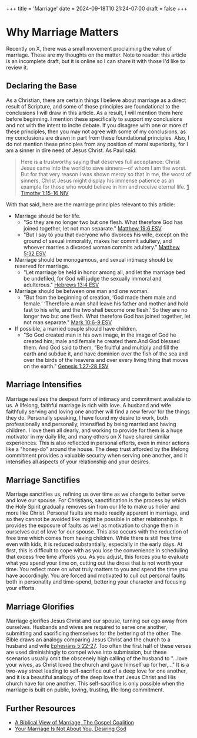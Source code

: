 +++
title = 'Marriage'
date = 2024-09-18T10:21:24-07:00
draft = false
+++
# Why Marriage Matters

Recently on X, there was a small movement proclaiming the value of marriage.
These are my thoughts on the matter.
Note to reader: this article is an incomplete draft, but it is online so I can share it with those I'd like to review it.

## Declaring the Base
As a Christian, there are certain things I believe about marriage as a direct result of Scripture, and some of those principles are foundational to the conclusions I will draw in this article.
As a result, I will mention them here before beginning.
I mention these specifically to support my conclusions and not with the intent to incite debate.
If you disagree with one or more of these principles, then you may not agree with some of my conclusions, as my conclusions are drawn in part from these foundational principles.
Also, I do not mention these principles from any position of moral superiority, for I am a sinner in dire need of Jesus Christ.
As Paul said:
> Here is a trustworthy saying that deserves full acceptance: Christ Jesus came into the world to save sinners—of whom I am the worst. But for that very reason I was shown mercy so that in me, the worst of sinners, Christ Jesus might display his immense patience as an example for those who would believe in him and receive eternal life.
[1 Timothy 1:15-16 NIV](https://www.biblegateway.com/passage/?search=1%20Timothy%201:15-16&version=NIV)

With that said, here are the marriage principles relevant to this article:
* Marriage should be for life.
    * "So they are no longer two but one flesh. What therefore God has joined together, let not man separate." [Matthew 19:6 ESV](https://www.biblegateway.com/passage/?search=Matthew+19%3A6&version=ESV)
    * "But I say to you that everyone who divorces his wife, except on the ground of sexual immorality, makes her commit adultery, and whoever marries a divorced woman commits adultery." [Matthew 5:32 ESV](https://www.biblegateway.com/passage/?search=Matthew+5%3A32&version=ESV)
* Marriage should be monogamous, and sexual intimacy should be reserved for marriage.
    * "Let marriage be held in honor among all, and let the marriage bed be undefiled, for God will judge the sexually immoral and adulterous." [Hebrews 13:4 ESV](https://www.biblegateway.com/passage/?search=Hebrews+13%3A4&version=ESV)
* Marriage should be between one man and one woman.
    * "But from the beginning of creation, ‘God made them male and female.’ ‘Therefore a man shall leave his father and mother and hold fast to his wife, and the two shall become one flesh.’ So they are no longer two but one flesh. What therefore God has joined together, let not man separate." [Mark 10:6-9 ESV](https://www.biblegateway.com/passage/?search=Mark+10%3A6-9&version=ESV)
* If possible, a married couple should have children.
    * "So God created man in his own image, in the image of God he created him; male and female he created them.And God blessed them. And God said to them, “Be fruitful and multiply and fill the earth and subdue it, and have dominion over the fish of the sea and over the birds of the heavens and over every living thing that moves on the earth." [Genesis 1:27-28 ESV](https://www.biblegateway.com/passage/?search=genesis%201:27-28&version=ESV)

## Marriage Intensifies
Marriage realizes the deepest form of intimacy and commitment available to us.
A lifelong, faithful marriage is rich with love.
A husband and wife faithfully serving and loving one another will find a new fervor for the things they do.
Personally speaking, I have found my desire to work, both professionally and personally, intensified by being married and having children.
I love them all dearly, and working to provide for them is a huge motivator in my daily life, and many others on X have shared similar experiences.
This is also reflected in personal efforts, even in minor actions like a "honey-do" around the house.
The deep trust afforded by the lifelong commitment provides a valuable security when serving one another, and it intensifies all aspects of your relationship and your desires.

## Marriage Sanctifies
Marriage sanctifies us, refining us over time as we change to better serve and love our spouse.
For Christians, sanctification is the process by which the Holy Spirit gradually removes sin from our life to make us holier and more like Christ.
Personal faults are made readily apparent in marriage, and so they cannot be avoided like might be possible in other relationships.
It provides the exposure of faults as well as motivation to change them in ourselves out of love for our spouse.
This also occurs with the reduction of free time which comes from having children.
While there is still free time even with kids, it is reduced substantially, especially in the early days.
At first, this is difficult to cope with as you lose the convenience in scheduling that excess free time affords you.
As you adjust, this forces you to evaluate what you spend your time on, cutting out the dross that is not worth your time.
You reflect more on what truly matters to you and spend the time you have accordingly.
You are forced and motivated to cull out personal faults both in personality and time-spend, bettering your character and focusing your efforts.

## Marriage Glorifies
Marriage glorifies Jesus Christ and our spouse, turning our ego away from ourselves.
Husbands and wives are required to serve one another, submitting and sacrificing themselves for the bettering of the other.
The Bible draws an analogy comparing Jesus Christ and the church to a husband and wife [Ephesians 5:22-27](https://biblia.com/bible/esv/ephesians/5/22-27).
Too often the first half of these verses are used diminishingly to compel wives into submission, but these scenarios usually omit the obscenely high calling of the husband to "...love your wives, as Christ loved the church and gave himself up for her,..."
It is a two-way street leading to self-sacrifice out of a deep love for one another, and it is a beautiful analogy of the deep love that Jesus Christ and His church have for one another.
This self-sacrifice is only possible when the marriage is built on public, loving, trusting, life-long commitment.

## Further Resources
* [A Biblical View of Marriage, The Gospel Coalition](https://www.thegospelcoalition.org/essay/biblical-view-marriage/)
* [Your Marriage Is Not About You, Desiring God](https://www.desiringgod.org/articles/your-marriage-is-not-about-you)
